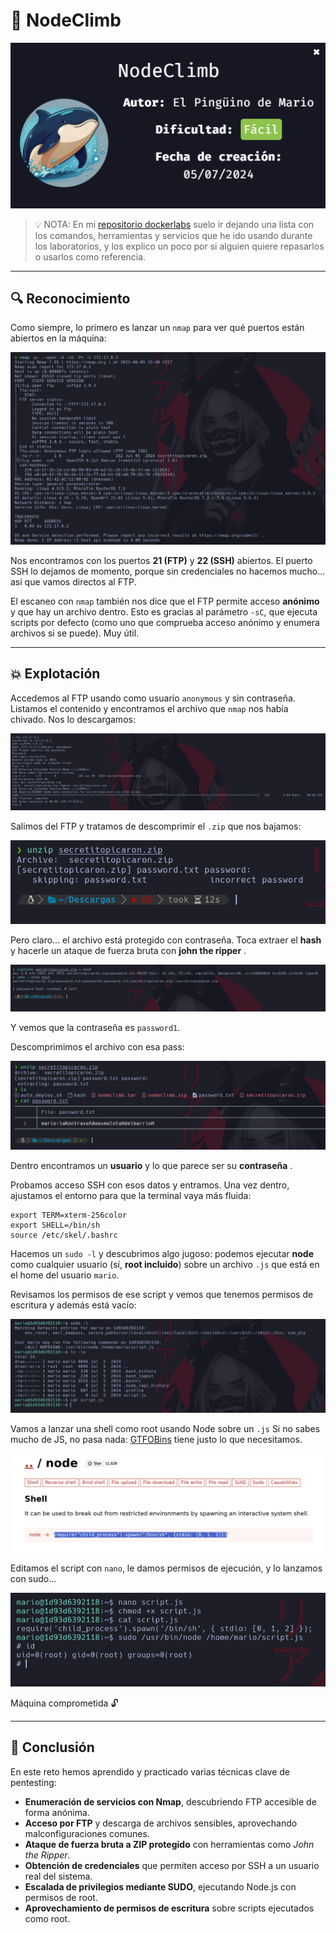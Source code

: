 # 🚀 NodeClimb
![IMAGEN_MAQUINA_PORTADA](./imagenes/portada.png)
> 💡 NOTA:  En mi [repositorio dockerlabs](https://github.com/damcorbor/dockerlabs/tree/main/comandos)  suelo ir dejando una lista con los comandos, herramientas y servicios que he ido usando durante los laboratorios, y los explico un poco por si alguien quiere repasarlos o usarlos como referencia.
---

## 🔍 Reconocimiento

Como siempre, lo primero es lanzar un `nmap` para ver qué puertos están abiertos en la máquina:

![Escaneo Nmap](./imagenes/nmap.png)

Nos encontramos con los puertos **21 (FTP)** y **22 (SSH)** abiertos. El puerto SSH lo dejamos de momento, porque sin credenciales no hacemos mucho... así que vamos directos al FTP.

El escaneo con `nmap` también nos dice que el FTP permite acceso **anónimo** y que hay un archivo dentro. Esto es gracias al parámetro `-sC`, que ejecuta scripts por defecto (como uno que comprueba acceso anónimo y enumera archivos si se puede). Muy útil.

---

## 💥 Explotación

Accedemos al FTP usando como usuario `anonymous` y sin contraseña. Listamos el contenido y encontramos el archivo que `nmap` nos había chivado. Nos lo descargamos:

![Acceso FTP](./imagenes/ftp.png)

Salimos del FTP y tratamos de descomprimir el `.zip` que nos bajamos:

![Archivo ZIP](./imagenes/zip.png)

Pero claro... el archivo está protegido con contraseña. Toca extraer el **hash** y hacerle un ataque de fuerza bruta con **john the ripper** .

![John the Ripper](./imagenes/jon.png)

Y vemos que la contraseña es `password1`.

Descomprimimos el archivo con esa pass:

![Descomprimido](./imagenes/descomprimido.png)

Dentro encontramos un **usuario** y lo que parece ser su **contraseña** .

Probamos acceso SSH con esos datos y entramos. Una vez dentro, ajustamos el entorno para que la terminal vaya más fluida:

```
export TERM=xterm-256color  
export SHELL=/bin/sh  
source /etc/skel/.bashrc  
```

Hacemos un `sudo -l` y descubrimos algo jugoso: podemos ejecutar **node** como cualquier usuario (sí, **root incluido**) sobre un archivo `.js` que está en el home del usuario `mario`. 

Revisamos los permisos de ese script y vemos que tenemos permisos de escritura y además está vacío:

![Permisos del script](./imagenes/permisos.png)

Vamos a lanzar una shell como root usando Node sobre un ``.js`` Si no sabes mucho de JS, no pasa nada: [GTFOBins](https://gtfobins.github.io/gtfobins/node/) tiene justo lo que necesitamos.

![GTFOBINS](./imagenes/gto.png)

Editamos el script con `nano`, le damos permisos de ejecución, y lo lanzamos con sudo...

![Ejecución root](./imagenes/root.png)

Máquina comprometida 🔓

---

## 🏁 Conclusión

En este reto hemos aprendido y practicado varias técnicas clave de pentesting:

- **Enumeración de servicios con Nmap**, descubriendo FTP accesible de forma anónima.
- **Acceso por FTP** y descarga de archivos sensibles, aprovechando malconfiguraciones comunes.
- **Ataque de fuerza bruta a ZIP protegido** con herramientas como *John the Ripper*.
- **Obtención de credenciales** que permiten acceso por SSH a un usuario real del sistema.
- **Escalada de privilegios mediante SUDO**, ejecutando Node.js con permisos de root.
- **Aprovechamiento de permisos de escritura** sobre scripts ejecutados como root.
